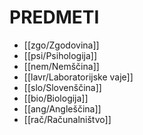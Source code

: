 # PREDMETI
- [[zgo/Zgodovina]]
- [[psi/Psihologija]]
- [[nem/Nemščina]]
- [[lavr/Laboratorijske vaje]]
- [[slo/Slovenščina]]
- [[bio/Biologija]]
- [[ang/Angleščina]]
- [[rač/Računalništvo]]